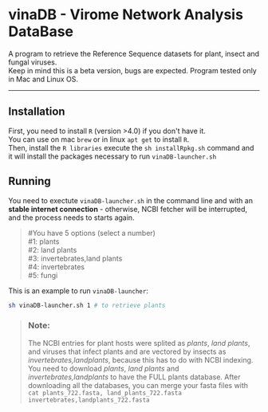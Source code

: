 # vinaDB - Virome Network Analysis DataBase

A program to retrieve the Reference Sequence datasets for plant, insect and fungal viruses. \
Keep in mind this is a beta version, bugs are expected. Program tested only in Mac and Linux OS.

------ 

## Installation 
First, you need to install `R` (version >4.0) if you don't have it. \
You can use on mac `brew` or in linux `apt get` to install `R`. \
Then, install the `R libraries` execute the `sh installRpkg.sh` command and it will install the packages necessary to run `vinaDB-launcher.sh`

## Running 

You need to exectute `vinaDB-launcher.sh` in the command line and with an **stable internet connection** - otherwise, NCBI fetcher will be interrupted, and the process needs to starts again.

>#You have 5 options (select a number) \
#1: plants \
#2: land plants \
#3: invertebrates,land plants \
#4: invertebrates \
#5: fungi

This is an example to run `vinaDB-launcher`:
```bash
sh vinaDB-launcher.sh 1 # to retrieve plants
```


>### Note:
> The NCBI entries for plant hosts were splited as _plants_, _land plants_, and viruses that infect plants and are vectored by insects as _invertebrates,landplants_, because this has to do with NCBI indexing. You need to download _plants_, _land plants_ and _invertebrates,landplants_ to have the FULL plants database.
After downloading all the databases, you can merge your fasta files with `cat plants_722.fasta, land_plants_722.fasta invertebrates,landplants_722.fasta`
